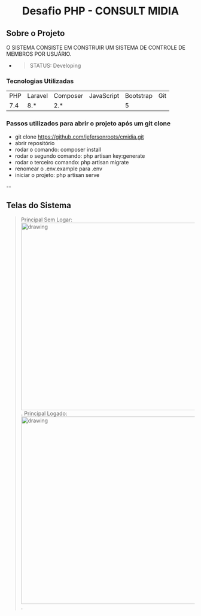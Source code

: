 # <p align="center"> Desafio PHP - CONSULT MIDIA </p>

## Sobre o Projeto

  O SISTEMA CONSISTE EM CONSTRUIR UM SISTEMA DE CONTROLE DE MEMBROS POR USUÁRIO.

   * > STATUS: Developing

### Tecnologias Utilizadas

<table>
    <tr>
        <td>PHP</td>
        <td>Laravel</td>
        <td>Composer</td>
        <td>JavaScript</td>
        <td>Bootstrap</td>
        <td>Git</td>
    </tr>
    <tr>
        <td>7.4</td>
        <td>8.*</td>
        <td>2.*</td>
        <td></td>
        <td>5</td>
        <td></td>
    </tr>

</table>

### Passos utilizados para abrir o projeto após um git clone
   *  git clone https://github.com/jefersonroots/cmidia.git
   *  abrir repositório 
   *  rodar o comando: composer install 
   *  rodar o segundo comando: php artisan key:generate
   *  rodar o terceiro comando: php artisan migrate
   *  renomear o .env.example para .env 
   *  iniciar o projeto: php artisan serve

--

## Telas do Sistema
  > Principal Sem Logar: <br>
<img src="https://user-images.githubusercontent.com/64113091/155738817-ff117a48-cde4-49c4-825e-8ede399eb759.png" alt="drawing" width="500" heigth="350" />.
  > Principal Logado: <br>
<img src="https://user-images.githubusercontent.com/64113091/155739126-b3fd38a7-7db8-4e88-8b51-09c577b5afcf.png" alt="drawing" width="500" heigth="350" />.
  





